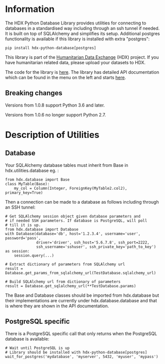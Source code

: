 # Information

The HDX Python Database Library provides utilities for connecting to databases in a standardised way including
through an ssh tunnel if needed. It is built on top of SQLAlchemy and simplifies its setup. Additional postgres
functionality is available if this library is installed with extra "postgres":

    pip install hdx-python-database[postgres]


This library is part of the [Humanitarian Data Exchange](https://data.humdata.org/) (HDX) project. If you have 
humanitarian related data, please upload your datasets to HDX.

The code for the library is [here](https://github.com/OCHA-DAP/hdx-python-database).
The library has detailed API documentation which can be found in the menu on the left and starts 
[here](https://hdx-python-database.readthedocs.io/en/latest/api-documentation/downloading-files/). 

## Breaking changes
Versions from 1.0.8 support Python 3.6 and later.

Versions from 1.0.6 no longer support Python 2.7. 

# Description of Utilities

## Database

Your SQLAlchemy database tables must inherit from Base in
hdx.utilities.database eg. :

    from hdx.database import Base
    class MyTable(Base):
        my_col = Column(Integer, ForeignKey(MyTable2.col2), primary_key=True)

Then a connection can be made to a database as follows including through an SSH
tunnel:

    # Get SQLAlchemy session object given database parameters and
    # if needed SSH parameters. If database is PostgreSQL, will poll
    # till it is up.
    from hdx.database import Database
    with Database(database='db', host='1.2.3.4', username='user', password='pass',
                  driver='driver', ssh_host='5.6.7.8', ssh_port=2222,
                  ssh_username='sshuser', ssh_private_key='path_to_key') as session:
        session.query(...)

    # Extract dictionary of parameters from SQLAlchemy url
    result = Database.get_params_from_sqlalchemy_url(TestDatabase.sqlalchemy_url)

    # Build SQLAlchemy url from dictionary of parameters
    result = Database.get_sqlalchemy_url(**TestDatabase.params)

The Base and Database classes should be imported from hdx.database but their 
implementations are currently under hdx.database.database and that is where they
are shown in the API documentation.

## PostgreSQL specific

There is a PostgreSQL specific call that only returns when the PostgreSQL database
is available:

    # Wait until PostgreSQL is up
    # Library should be installed with hdx-python-database[postgres]
    wait_for_postgres('mydatabase', 'myserver', 5432, 'myuser', 'mypass')

